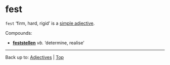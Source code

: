 # fest

`fest` ‘firm, hard, rigid’ is a [simple adjective](../../simpleAdjectives.md).

Compounds:
- **[feststellen](../../../verbs/f/fe/feststellen.md)** *vb.* ‘determine, realise’

----

Back up to: [Adjectives](../../index.md) | [Top](../../../index.md)
